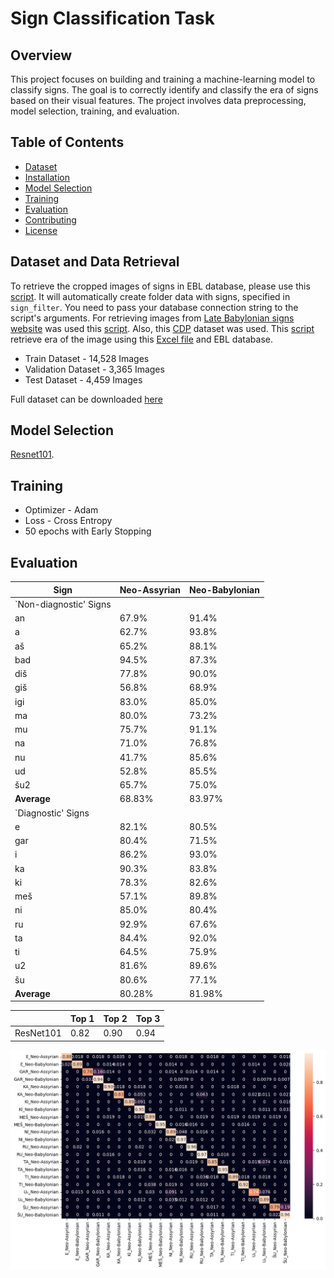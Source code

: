 # Sign Classification Task

## Overview

This project focuses on building and training a machine-learning model to classify signs. The goal is to correctly identify and classify the era of signs based on their visual features. The project involves data preprocessing, model selection, training, and evaluation.


## Table of Contents

- [Dataset](#dataset)
- [Installation](#installation)
- [Model Selection](#model-selection)
- [Training](#training)
- [Evaluation](#evaluation)
- [Contributing](#contributing)
- [License](#license)

## Dataset and Data Retrieval

To retrieve the cropped images of signs in EBL database, please use this [script](data_retrieval/get_signs.py). It will automatically create folder data with signs, specified in `sign_filter`. 
You need to pass your database connection string to the script's arguments.
For retrieving images from [Late Babylonian signs website](https://labasi.acdh.oeaw.ac.at/) was used  this [script](https://github.com/ElectronicBabylonianLiterature/signs-classification/blob/main/data_retrieval/labasi_data/crawl_labasi_page.py).
Also, this  [CDP](https://github.com/urschrei/CDP/tree/master/static/img/instance) dataset was used. This [script](https://github.com/ElectronicBabylonianLiterature/signs-classification/blob/main/data_retrieval/get_era.py) retrieve era of the image using this [Excel file](https://github.com/urschrei/CDP/blob/master/csvs/corrected_instance.xlsx) and EBL database.

* Train Dataset - 14,528 Images
* Validation Dataset - 3,365 Images 
* Test Dataset - 4,459 Images
  
Full dataset can be downloaded [here](https://drive.google.com/file/d/1xsEBllly6B-CG4V9P8zOUtX7K3fl0Iwe/view?usp=drive_link)

## Model Selection

[Resnet101](https://pytorch.org/vision/main/models/generated/torchvision.models.resnet101.html).

## Training
* Optimizer - Adam
* Loss - Cross Entropy
* 50 epochs with Early Stopping

## Evaluation
| **Sign** | **Neo-Assyrian** | **Neo-Babylonian** |
|----------|------------------|--------------------|
| `Non-diagnostic' Signs | | |
| an | 67.9% | 91.4% |
| a | 62.7% | 93.8% |
| aš | 65.2% | 88.1% |
| bad | 94.5% | 87.3% |
| diš | 77.8% | 90.0% |
| giš | 56.8% | 68.9% |
| igi | 83.0% | 85.0% |
| ma | 80.0% | 73.2% |
| mu | 75.7% | 91.1% |
| na | 71.0% | 76.8% |
| nu | 41.7% | 85.6% |
| ud | 52.8% | 85.5% |
| šu2 | 65.7% | 75.0% |
| **Average** | 68.83% | 83.97% |
| `Diagnostic' Signs | | |
| e | 82.1% | 80.5% |
| gar | 80.4% | 71.5% |
| i | 86.2% | 93.0% |
| ka | 90.3% | 83.8% |
| ki | 78.3% | 82.6% |
| meš | 57.1% | 89.8% |
| ni | 85.0% | 80.4% |
| ru | 92.9% | 67.6% |
| ta | 84.4% | 92.0% |
| ti | 64.5% | 75.9% |
| u2 | 81.6% | 89.6% |
| šu | 80.6% | 77.1% |
| **Average** | 80.28% | 81.98% |


|           | Top 1 | Top 2 | Top 3 |
|-----------|-------|-------|-------|
| ResNet101 | 0.82  | 0.90  | 0.94  |



![Image Alt Text](imgs/heatmap.png)

